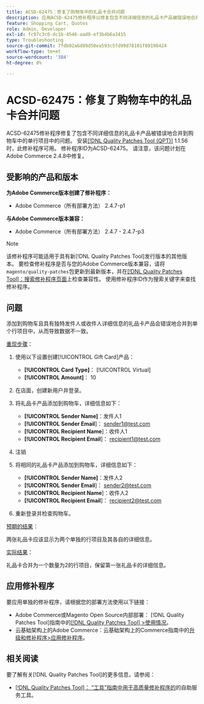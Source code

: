 ```yaml
---
title: ACSD-62475：修复了购物车中的礼品卡合并问题
description: 应用ACSD-62475修补程序以修复包含不同详细信息的礼品卡产品被错误地合并到购物车中的单行项目中的Adobe Commerce问题。
feature: Shopping Cart, Quotes
role: Admin, Developer
exl-id: fc97c3c0-dc1b-4546-aad0-ef3b4b6a3415
type: Troubleshooting
source-git-commit: 7fdb02a6d89d50ea593c5fd99d78101f89198424
workflow-type: tm+mt
source-wordcount: '384'
ht-degree: 0%

---
```


# ACSD-62475：修复了购物车中的礼品卡合并问题

ACSD-62475修补程序修复了包含不同详细信息的礼品卡产品被错误地合并到购物车中的单行项目中的问题。 安装[[!DNL Quality Patches Tool (QPT)]](/help/tools/quality-patches-tool/quality-patches-tool-to-self-serve-quality-patches.md) 1.1.56时，此修补程序可用。 修补程序ID为ACSD-62475。 请注意，该问题计划在Adobe Commerce 2.4.8中修复。

## 受影响的产品和版本

**为Adobe Commerce版本创建了修补程序：**

* Adobe Commerce（所有部署方法） 2.4.7-p1

**与Adobe Commerce版本兼容：**

* Adobe Commerce（所有部署方法） 2.4.7 - 2.4.7-p3

>[!NOTE]
>
>该修补程序可能适用于具有新[!DNL Quality Patches Tool]发行版本的其他版本。 要检查修补程序是否与您的Adobe Commerce版本兼容，请将`magento/quality-patches`包更新到最新版本，并在[[!DNL Quality Patches Tool]：搜索修补程序页面](https://experienceleague.adobe.com/tools/commerce-quality-patches/index.html)上检查兼容性。 使用修补程序ID作为搜索关键字来查找修补程序。

## 问题

添加到购物车且具有独特发件人或收件人详细信息的礼品卡产品会错误地合并到单个行项目中，从而导致数据不一致。

<u>重现步骤</u>：

1. 使用以下设置创建[!UICONTROL Gift Card]产品：
   * **[!UICONTROL Card Type]**： [!UICONTROL Virtual]
   * **[!UICONTROL Amount]**： 10

1. 在店面，创建新用户并登录。

1. 将礼品卡产品添加到购物车，详细信息如下：
   * **[!UICONTROL Sender Name]**：发件人1
   * **[!UICONTROL Sender Email**]： sender1@test.com
   * **[!UICONTROL Recipient Name**]：收件人1
   * **[!UICONTROL Recipient Email**]： recipient1@test.com


1. 注销

1. 将相同的礼品卡产品添加到购物车，详细信息如下：
   * **[!UICONTROL Sender Name]**：发件人2
   * **[!UICONTROL Sender Email**]： sender2@test.com
   * **[!UICONTROL Recipient Name**]：收件人2
   * **[!UICONTROL Recipient Email**]： recipient2@test.com

1. 重新登录并检查购物车。

<u>预期的结果</u>：

两张礼品卡应该显示为两个单独的行项目及其各自的详细信息。

<u>实际结果</u>：

礼品卡合并为一个数量为2的行项目，保留第一张礼品卡的详细信息。

## 应用修补程序

要应用单独的修补程序，请根据您的部署方法使用以下链接：

* Adobe Commerce或Magento Open Source内部部署： [!DNL Quality Patches Tool]指南中的[[!DNL Quality Patches Tool] >使用情况](/help/tools/quality-patches-tool/usage.md)。
* 云基础架构上的Adobe Commerce：云基础架构上的Commerce指南中的[升级和修补程序>应用修补程序](https://experienceleague.adobe.com/docs/commerce-cloud-service/user-guide/develop/upgrade/apply-patches.html)。

## 相关阅读

要了解有关[!DNL Quality Patches Tool]的更多信息，请参阅：

* [[!DNL Quality Patches Tool]： “工具”指南中用于高质量修补程序的](/help/tools/quality-patches-tool/quality-patches-tool-to-self-serve-quality-patches.md)的自助服务工具。
